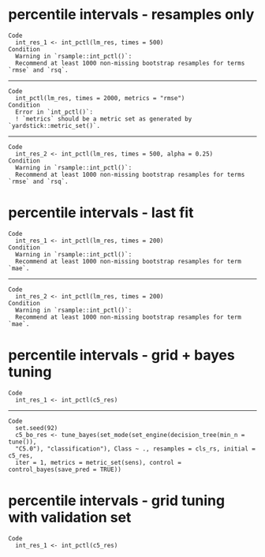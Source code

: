 # percentile intervals - resamples only

    Code
      int_res_1 <- int_pctl(lm_res, times = 500)
    Condition
      Warning in `rsample::int_pctl()`:
      Recommend at least 1000 non-missing bootstrap resamples for terms `rmse` and `rsq`.

---

    Code
      int_pctl(lm_res, times = 2000, metrics = "rmse")
    Condition
      Error in `int_pctl()`:
      ! `metrics` should be a metric set as generated by `yardstick::metric_set()`.

---

    Code
      int_res_2 <- int_pctl(lm_res, times = 500, alpha = 0.25)
    Condition
      Warning in `rsample::int_pctl()`:
      Recommend at least 1000 non-missing bootstrap resamples for terms `rmse` and `rsq`.

# percentile intervals - last fit

    Code
      int_res_1 <- int_pctl(lm_res, times = 200)
    Condition
      Warning in `rsample::int_pctl()`:
      Recommend at least 1000 non-missing bootstrap resamples for term `mae`.

---

    Code
      int_res_2 <- int_pctl(lm_res, times = 200)
    Condition
      Warning in `rsample::int_pctl()`:
      Recommend at least 1000 non-missing bootstrap resamples for term `mae`.

# percentile intervals - grid + bayes tuning

    Code
      int_res_1 <- int_pctl(c5_res)

---

    Code
      set.seed(92)
      c5_bo_res <- tune_bayes(set_mode(set_engine(decision_tree(min_n = tune()),
      "C5.0"), "classification"), Class ~ ., resamples = cls_rs, initial = c5_res,
      iter = 1, metrics = metric_set(sens), control = control_bayes(save_pred = TRUE))

# percentile intervals - grid tuning with validation set

    Code
      int_res_1 <- int_pctl(c5_res)

